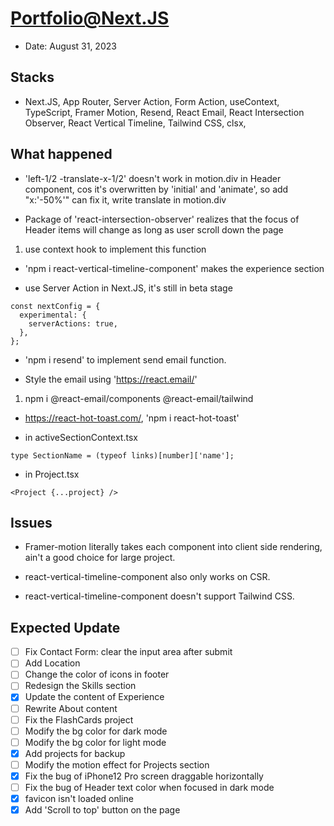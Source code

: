 # Portfolio@Next.JS

- Date: August 31, 2023

## Stacks

- Next.JS, App Router, Server Action, Form Action, useContext, TypeScript, Framer Motion, Resend, React Email, React Intersection Observer, React Vertical Timeline, Tailwind CSS, clsx,

## What happened

- 'left-1/2 -translate-x-1/2' doesn't work in motion.div in Header component, cos it's overwritten by 'initial' and 'animate', so add "x:'-50%'" can fix it, write translate in motion.div

- Package of 'react-intersection-observer' realizes that the focus of Header items will change as long as user scroll down the page

1. use context hook to implement this function

- 'npm i react-vertical-timeline-component' makes the experience section

- use Server Action in Next.JS, it's still in beta stage

```
const nextConfig = {
  experimental: {
    serverActions: true,
  },
};
```

- 'npm i resend' to implement send email function.

- Style the email using 'https://react.email/'

1. npm i @react-email/components @react-email/tailwind

- https://react-hot-toast.com/, 'npm i react-hot-toast'

- in activeSectionContext.tsx

```
type SectionName = (typeof links)[number]['name'];
```

- in Project.tsx

```
<Project {...project} />
```

## Issues

- Framer-motion literally takes each component into client side rendering, ain't a good choice for large project.

- react-vertical-timeline-component also only works on CSR.

- react-vertical-timeline-component doesn't support Tailwind CSS.

## Expected Update

- [ ] Fix Contact Form: clear the input area after submit
- [ ] Add Location
- [ ] Change the color of icons in footer
- [ ] Redesign the Skills section
- [x] Update the content of Experience
- [ ] Rewrite About content
- [ ] Fix the FlashCards project
- [ ] Modify the bg color for dark mode
- [ ] Modify the bg color for light mode
- [x] Add projects for backup
- [ ] Modify the motion effect for Projects section
- [x] Fix the bug of iPhone12 Pro screen draggable horizontally
- [ ] Fix the bug of Header text color when focused in dark mode
- [x] favicon isn't loaded online
- [x] Add 'Scroll to top' button on the page
